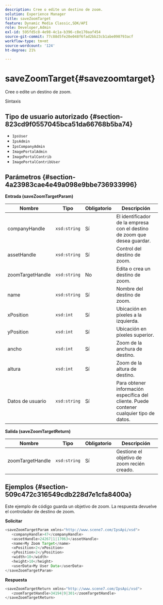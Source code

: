 ```yaml
---
description: Cree o edite un destino de zoom.
solution: Experience Manager
title: saveZoomTarget
feature: Dynamic Media Classic,SDK/API
role: Developer,Admin
exl-id: 595fd5c8-4e98-4c1a-b396-c8e170aaf454
source-git-commit: 77c88d5fe20e048f6fad2bb23cb1abe090793acf
workflow-type: tm+mt
source-wordcount: '124'
ht-degree: 21%

---
```


# saveZoomTarget{#savezoomtarget}

Cree o edite un destino de zoom.

Sintaxis

## Tipo de usuario autorizado {#section-823cd9f0557045bca51da66768b5ba74}

* `IpsUser`
* `IpsAdmin`
* `IpsCompanyAdmin`
* `ImagePortalAdmin`
* `ImagePortalContrib`
* `ImagePortalContribUser`

## Parámetros {#section-4a23983cae4e49a098e9bbe736933996}

**Entrada (saveZoomTargetParam)**

| Nombre | Tipo | Obligatorio | Descripción |
|---|---|---|---|
| companyHandle | `xsd:string` | Sí | El identificador de la empresa con el destino de zoom que desea guardar. |
| assetHandle | `xsd:string` | Sí | Control del destino de zoom. |
| zoomTargetHandle | `xsd:string` | No | Edita o crea un destino de zoom. |
| name | `xsd:string` | Sí | Nombre del destino de zoom. |
| xPosition | `xsd:int` | Sí | Ubicación en píxeles a la izquierda. |
| yPosition | `xsd:int` | Sí | Ubicación en píxeles superior. |
| ancho | `xsd:int` | Sí | Zoom de la anchura de destino. |
| altura | `xsd:int` | Sí | Zoom de la altura de destino. |
| Datos de usuario | `xsd:string` | Sí | Para obtener información específica del cliente. Puede contener cualquier tipo de datos. |

**Salida (saveZoomTargetReturn)**

| Nombre | Tipo | Obligatorio | Descripción |
|---|---|---|---|
| zoomTargetHandle | `xsd:string` | Sí | Gestione el objetivo de zoom recién creado. |

## Ejemplos {#section-509c472c316549cdb228d7e1cfa8400a}

Este ejemplo de código guarda un objetivo de zoom. La respuesta devuelve el controlador de destino de zoom.

**Solicitar**

```java
<saveZoomTargetParam xmlns="http://www.scene7.com/IpsApi/xsd">
   <companyHandle>47</companyHandle>
   <assetHandle>24267|1|17063</assetHandle>
   <name>My Zoom Target</name>
   <xPosition>2</xPosition>
   <yPosition>2</yPosition>
   <width>10</width>
   <height>10</height>
   <userData>My User Data</userData>
</saveZoomTargetParam>
```

**Respuesta**

```java
<saveZoomTargetReturn xmlns="http://www.scene7.com/IpsApi/xsd">
   <zoomTargetHandle>34194|9|301</zoomTargetHandle>
</saveZoomTargetReturn>
```
